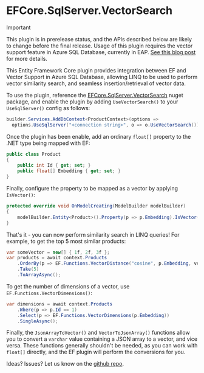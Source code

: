 # EFCore.SqlServer.VectorSearch

> [!IMPORTANT]  
> This plugin is in prerelease status, and the APIs described below are likely to change before the final release.
> Usage of this plugin requires the vector support feature in Azure SQL Database, currently in EAP. [See this blog post](https://devblogs.microsoft.com/azure-sql/announcing-eap-native-vector-support-in-azure-sql-database/) for more details.

This Entity Framework Core plugin provides integration between EF and Vector Support in Azure SQL Database, allowing LINQ to be used to perform vector similarity search, and seamless insertion/retrieval of vector data.

To use the plugin, reference the [EFCore.SqlServer.VectorSearch](https://www.nuget.org/packages/EFCore.SqlServer.VectorSearch) nuget package, and enable the plugin by adding `UseVectorSearch()` to your `UseSqlServer()` config as follows:

```c#
builder.Services.AddDbContext<ProductContext>(options =>
  options.UseSqlServer("<connection string>", o => o.UseVectorSearch()));
```

Once the plugin has been enable, add an ordinary `float[]` property to the .NET type being mapped with EF:

```c#
public class Product
{
    public int Id { get; set; }
    public float[] Embedding { get; set; }
}
```

Finally, configure the property to be mapped as a vector by applying `IsVector()`:

```c#
protected override void OnModelCreating(ModelBuilder modelBuilder)
{
    modelBuilder.Entity<Product>().Property(p => p.Embedding).IsVector();
}
```

That's it - you can now perform similarity search in LINQ queries! For example, to get the top 5 most similar products:

```c#
var someVector = new[] { 1f, 2f, 3f };
var products = await context.Products
    .OrderBy(p => EF.Functions.VectorDistance("cosine", p.Embedding, vector))
    .Take(5)
    .ToArrayAsync();
```

To get the number of dimensions of a vector, use `EF.Functions.VectorDimensions()`:

```c#
var dimensions = await context.Products
    .Where(p => p.Id == 1)
    .Select(p => EF.Functions.VectorDimensions(p.Embedding))
    .SingleAsync();
```

Finally, the `JsonArrayToVector()` and `VectorToJsonArray()` functions allow you to convert a `varchar` value containing
a JSON array to a vector, and vice versa. These functions generally shouldn't be needed, as you can work with `float[]`
directly, and the EF plugin will perform the conversions for you.

Ideas? Issues? Let us know on the [github repo](https://github.com/efcore/EFCore.SqlServer.VectorSearch).
